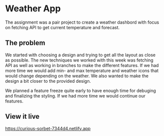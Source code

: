 # Weather App

The assignment was a pair project to create a weather dashbord with focus on fetching API to get current temperature and forecast.


## The problem

We started with choosing a design and trying to get all the layout as close as possible. 
The new techniques we worked with this week was fetching API as well as working in branches to make the different features.
If we had more time we would add min- and max temperature and weather icons that would change depending on the weather.
We also wanted to make the design a bit closer to the provided design.

We planned a feature freeze quite early to have enough time for debuging and finalizing the styling. If we had more time we would continue our features.

## View it live

https://curious-sorbet-7344d4.netlify.app
